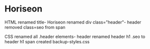 # Horiseon

HTML
renamed title- Horiseon
renamed div class="header"- header
removed class=seo from span

CSS
renamed all .header elements- header
renamed header h1 .seo to header h1 span
created backup-styles.css
